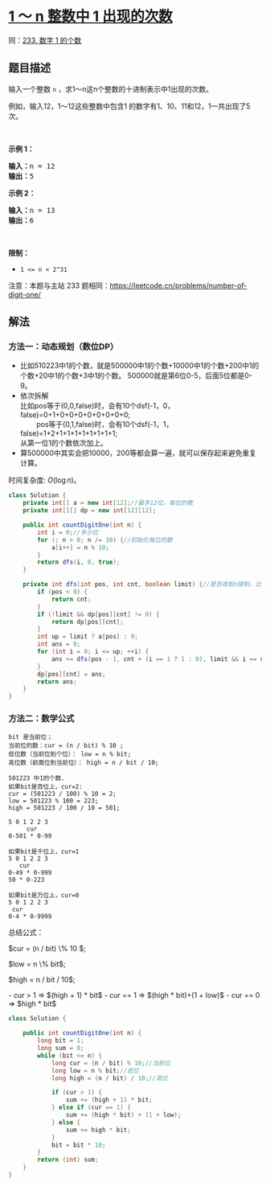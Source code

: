 # [1 ～ n 整数中 1 出现的次数](https://leetcode.cn/problems/1nzheng-shu-zhong-1chu-xian-de-ci-shu-lcof/)
同：[233. 数字 1 的个数](https://leetcode.cn/problems/number-of-digit-one/description/)

## 题目描述

<p>输入一个整数 <code>n</code> ，求1～n这n个整数的十进制表示中1出现的次数。</p>

<p>例如，输入12，1～12这些整数中包含1 的数字有1、10、11和12，1一共出现了5次。</p>

<p> </p>

<p><strong>示例 1：</strong></p>

<pre>
<strong>输入：</strong>n = 12
<strong>输出：</strong>5
</pre>

<p><strong>示例 2：</strong></p>

<pre>
<strong>输入：</strong>n = 13
<strong>输出：</strong>6</pre>

<p> </p>

<p><strong>限制：</strong></p>

<ul>
	<li><code>1 <= n < 2^31</code></li>
</ul>

<p>注意：本题与主站 233 题相同：<a href="https://leetcode.cn/problems/number-of-digit-one/">https://leetcode.cn/problems/number-of-digit-one/</a></p>


## 解法

### 方法一：动态规划（数位DP）
- 比如510223中1的个数，就是500000中1的个数+10000中1的个数+200中1的个数+20中1的个数+3中1的个数。
  500000就是第6位0-5，后面5位都是0-9。
- 依次拆解</br>
  比如pos等于(0,0,false)时，会有10个dsf(-1，0，false)=0+1+0+0+0+0+0+0+0+0;</br>
  &emsp;&emsp; pos等于(0,1,false)时，会有10个dsf(-1，1，false)=1+2+1+1+1+1+1+1+1+1; </br>
  从第一位1的个数依次加上。
- 算500000中其实会把10000，200等都会算一遍，就可以保存起来避免重复计算。


时间复杂度: $O(\log n)$。


```java
class Solution {
    private int[] a = new int[12];//最多12位，每位的数
    private int[][] dp = new int[12][12];

    public int countDigitOne(int n) {
        int i = 0;//多少位
        for (; n > 0; n /= 10) {//初始化每位的数
            a[i++] = n % 10;
        }
        return dfs(i, 0, true);
    }

    private int dfs(int pos, int cnt, boolean limit) {//是否收到n限制，比如123，如果120了后面只能到121，122，123。否则像10可以到99
        if (pos < 0) {
            return cnt;
        }
        if (!limit && dp[pos][cnt] != 0) {
            return dp[pos][cnt];
        }
        int up = limit ? a[pos] : 9;
        int ans = 0;
        for (int i = 0; i <= up; ++i) {
            ans += dfs(pos - 1, cnt + (i == 1 ? 1 : 0), limit && i == up);
        }
        dp[pos][cnt] = ans;
        return ans;
    }
}
```


### 方法二：数学公式
````
bit 是当前位；
当前位的数：cur = (n / bit) % 10 ;
低位数（当前位到个位）： low = n % bit;
高位数（前面位到当前位）： high = n / bit / 10; 

501223 中1的个数.
如果bit是百位上，cur=2:
cur = (501223 / 100) % 10 = 2;
low = 501223 % 100 = 223;
high = 501223 / 100 / 10 = 501;

5 0 1 2 2 3
     cur
0-501 * 0-99

如果bit是千位上，cur=1
5 0 1 2 2 3
   cur  
0-49 * 0-999
50 * 0-223

如果bit是万位上，cur=0
5 0 1 2 2 3
 cur    
0-4 * 0-9999

````

<P>总结公式：</P>
<P>$cur = (n / bit) \% 10 $;</P>
<P>$low = n \% bit$;</P>
<P>$high = n / bit / 10$;</P>
- cur > 1  => $(high + 1) * bit$
- cur == 1 => $(high * bit)+(1 + low)$
- cur == 0 => $high * bit$

````java
class Solution {

    public int countDigitOne(int n) {
        long bit = 1;
        long sum = 0;
        while (bit <= n) {
            long cur = (n / bit) % 10;//当前位
            long low = n % bit;//低位
            long high = (n / bit) / 10;//高位

            if (cur > 1) {
                sum += (high + 1) * bit;
            } else if (cur == 1) {
                sum += (high * bit) + (1 + low);
            } else {
                sum += high * bit;
            }
            bit = bit * 10;
        }
        return (int) sum;
    }
}
````


